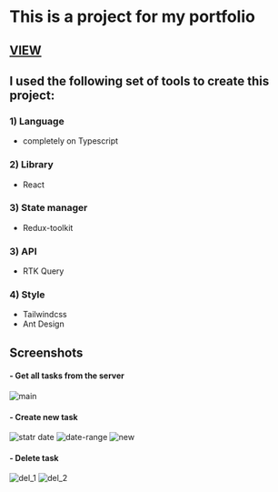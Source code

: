 # This is a project for my portfolio

## [VIEW](https://rataysh.github.io/toDoDate/)

## I used the following set of tools to create this project:

### 1) Language 
- completely on Typescript

### 2) Library 
- React

### 3) State manager 
- Redux-toolkit

### 3) API
- RTK Query

### 4) Style
- Tailwindcss
- Ant Design

## Screenshots

#### - Get all tasks from the server
![main](https://user-images.githubusercontent.com/88318279/210104859-67a98487-a7ff-4e33-9990-30ea15d5e97a.png)


#### - Create new task
![statr date](https://user-images.githubusercontent.com/88318279/210104878-1ceecd91-e832-4394-9cbb-e0b1c7e0ddaa.png)
![date-range](https://user-images.githubusercontent.com/88318279/210104883-dfe0a442-51d5-4284-9c6c-bd01515a53e0.png)
![new](https://user-images.githubusercontent.com/88318279/210104891-14c3366f-ddb5-4263-b4e4-c434b8656572.png)


#### - Delete task
![del_1](https://user-images.githubusercontent.com/88318279/210105053-5488c434-c77f-4b8d-9046-69ae61ad3fe7.png)
![del_2](https://user-images.githubusercontent.com/88318279/210105058-d1bbdb75-8bb4-4d3f-8324-2966216bca7a.png)

